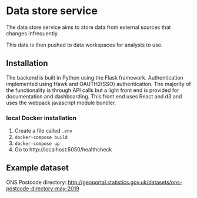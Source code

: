 # Data store service
The data store service aims to store data from external sources that changes infrequently.

This data is then pushed to data workspaces for analysts to use.

## Installation
The backend is built in Python using the Flask framework. Authentication implemented using Hawk and OAUTH2(SSO) authentication. The majority of the functionality is through API calls but a light front end is provided for documentation and dashboarding. This front end uses React and d3 and uses the webpack javascript module bundler. 

### local Docker installation
1. Create a file called `.env`
2. `docker-compose build`
3. `docker-compose up`
4. Go to http://localhost:5050/healthcheck

## Example dataset
ONS Postcode directory: http://geoportal.statistics.gov.uk/datasets/ons-postcode-directory-may-2019
